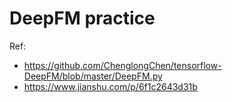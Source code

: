 # DeepFM practice

Ref:
- https://github.com/ChenglongChen/tensorflow-DeepFM/blob/master/DeepFM.py
- https://www.jianshu.com/p/6f1c2643d31b